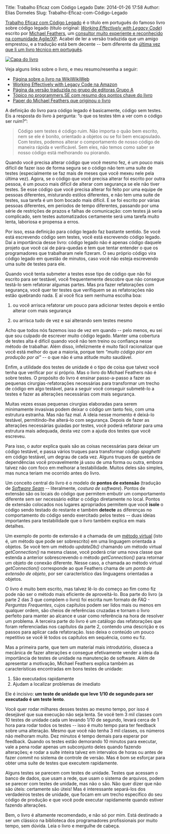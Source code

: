 Title: Trabalho Eficaz com Código Legado
Date: 2014-01-26 17:58
Author: Elias Dorneles
Slug: Trabalho-Eficaz-com-Código-Legado

[Trabalho Eficaz com Código
Legado](http://www.grupoa.com.br/livros/engenharia-de-software-e-metodos-ageis/trabalho-eficaz-com-codigo-legado/9788582600320
"Página do livro na editora brasileira") é o título em português do famoso
livro sobre código legado (título original: *[Working Effectively with Legacy
Code](http://www.amazon.com/Working-Effectively-Legacy-Michael-Feathers/dp/0131177052)*)
escrito por [Michael Feathers](https://twitter.com/mfeathers), um [consultor
muito experiente e reconhecido na comunidade
Agile/XP](http://www.objectmentor.com/omTeam/feathers_m.html). Acabei de ler a
versão traduzida que um amigo emprestou, e a tradução está bem decente -- bem
diferente da [última vez que li um livro técnico em
português](http://eljunior.wordpress.com/2013/01/15/aventuras-com-java-ee/
"Aventuras apresentando Java EE a mim mesmo").

[![Capa do
livro](https://eljunior.files.wordpress.com/2014/01/trabalho_eficaz_codigo_legado.jpg?w=210)](http://www.grupoa.com.br/livros/engenharia-de-software-e-metodos-ageis/trabalho-eficaz-com-codigo-legado/9788582600320)

Veja alguns links sobre o livro, e meu resumo/resenha a seguir:

- [Página sobre o livro na
  WikiWikiWeb](http://c2.com/cgi/wiki?WorkingEffectivelyWithLegacyCode)
- [Working Effectively with Legacy Code na
  Amazon](http://www.amazon.com/Working-Effectively-Legacy-Michael-Feathers/dp/0131177052)
- [Página da versão traduzida no grupo de editoras Grupo
  A](http://www.grupoa.com.br/livros/engenharia-de-software-e-metodos-ageis/trabalho-eficaz-com-codigo-legado/9788582600320)
- [Tópico no programmers.SE com resumo dos pontos chave do
  livro](http://programmers.stackexchange.com/questions/122014/what-are-the-key-points-of-working-effectively-with-legacy-code)
- [Paper do Michael Feathers que originou o
  livro](http://www.objectmentor.com/resources/articles/WorkingEffectivelyWithLegacyCode.pdf)

A definição do livro para código legado é basicamente, código sem
testes. Eis a resposta do livro à pergunta: “o que os testes têm a ver
com o código ser ruim?”:

> Código sem testes é código ruim. Não importa o quão bem escrito, nem
> se ele é bonito, orientado a objetos ou se foi bem encapsulado. Com
> testes, podemos alterar o comportamento de nosso código de maneira
> rápida e verificável. Sem eles, não temos como saber se nosso código
> está melhorando ou piorando.

Quando você precisa alterar código que você mesmo fez, é um pouco mais
difícil de fazer isso de forma segura se o código não tem uma suíte de
testes (especialmente se faz mais de meses que você mexeu nele pela
última vez). Agora, se o código que você precisa alterar foi escrito por
outra pessoa, é um pouco mais difícil de alterar com segurança se ele
não tiver testes. Se esse código que você precisa alterar foi feito por
uma equipe de pessoas diferentes, misturando estilos diferentes, e não
tem uma suíte de testes, sua tarefa é um bom bocado mais difícil. E se
foi escrito por várias pessoas diferentes, em períodos de tempo
diferentes, passando por uma série de restrições de prazos e falhas de
comunicação: com testes já seria complicado, sem testes automatizados
certamente será uma tarefa muito lenta, laboriosa e propensa a erros.

Por isso, essa definição para código legado faz bastante sentido. Se
você está escrevendo código sem testes, você está escrevendo código
legado. Daí a importância desse livro: código legado não é apenas código
daquele projeto que você cai de pára-quedas e tem que tentar entender o
que os programadores que trabalharam nele fizeram. O seu próprio código
vira código legado em questão de minutos, caso você não esteja
escrevendo uma suíte de testes para ele.


Quando você tenta submeter a testes esse tipo de código que não foi
escrito para ser testável, você frequentemente descobre que não consegue
testá-lo sem refatorar algumas partes. Mas pra fazer refatorações com
segurança, você quer ter testes que verifiquem se as refatorações não
estão quebrando nada. E aí você fica sem nenhuma escolha boa:


1) ou você arrisca refatorar um pouco para adicionar testes depois e então
alterar com mais segurança

2) ou arrisca tudo de vez e sai alterando sem testes mesmo


Acho que todos nós fazemos isso de vez em quando -- pelo menos, eu sei
que sou culpado de escrever muito código legado. Manter uma cobertura de
testes alta é difícil quando você não tem treino ou confiança nesse
método de trabalhar. Além disso, infelizmente é muito fácil racionalizar
que você está melhor do que a maioria, porque tem *“muito código pior em
produção por aí”* -- o que não é uma atitude muito saudável.


Enfim, a utilidade dos testes de unidade é o tipo de coisa que talvez
você tenha que verificar por si próprio. Mas o livro do Michael Feathers
não é sobre testes. O propósito do livro é ensinar passo-a-passo a fazer
as pequenas cirurgias-refatorações necessárias para transformar um
trecho de código em algo testável, para a seguir você conseguir
submetê-lo a testes e fazer as alterações necessárias com mais
segurança.


Muitas vezes essas pequenas cirurgias elaboradas para serem minimamente
invasivas podem deixar o código um tanto feio, com uma estrutura
estranha. Mas não faz mal. A ideia nesse momento é deixá-lo testável,
permitindo-lhe alterá-lo com segurança. Depois de fazer as alterações
necessárias guiadas por testes, você poderá refatorar para uma estrutura
mais adequada, desta vez com a ajuda dos testes que você escreveu.


Para isso, o autor explica quais são as coisas necessárias para deixar
um código testável, e passa vários truques para transformar código
*spaghetti* em código testável, um degrau de cada vez. Alguns truques de
quebra de dependências você provavelmente já usou de uma forma ou outra,
embora talvez não com foco em melhorar a testabilidade. Muitos deles são
simples, mas nunca teriam me ocorrido antes do livro.


Um conceito central do livro é o modelo de **pontos de extensão**
(tradução de *[Software Seam](http://c2.com/cgi/wiki?SoftwareSeam)* --
 literalmente, *costura de software*). Pontos de extensão são os locais
do código que permitem embutir um comportamento diferente sem ser
necessário editar o código diretamente no local. Pontos de extensão
colocados nos lugares apropriados permitem que você **isole** o código
sendo testado do restante e também **detecte** as diferenças no
comportamento do código sendo exercitado pelos testes -- duas ideias
importantes para testabilidade que o livro também explica em mais
detalhes.


Um exemplo de ponto de extensão é a chamada de um [método
virtual](http://pt.wikipedia.org/wiki/M%C3%A9todo_virtual) (isto é, um
método que pode ser sobrescrito) em uma linguagem orientada a objetos.
Se você tem um método *updateDb()* chamando um método virtual
*getConnection()* na mesma classe, você poderá criar uma nova classe que
estenda a anterior sobrescrevendo o método *getConnection()* para
retornar um objeto de conexão diferente. Nesse caso, a chamada ao método
virtual *getConnection()* corresponde ao que Feathers chama de um *ponto
de extensão de objeto*, por ser característico das linguagens orientadas
a objetos.


O livro é muito bem escrito, mas talvez lê-lo do começo ao fim como fiz
pode não ser o método mais eficiente de aproveitá-lo. Boa parte do livro
(a parte 2 das 3 que compõem o livro) foi escrita num formato de *FAQ -
Perguntas Frequentes*, cujos capítulos podem ser lidos mais ou menos em
qualquer ordem, são cheios de referências cruzadas e tornam o livro
perfeito para manter ao alcance e usar como referência na hora de
resolver um problema. A terceira parte do livro é um catálogo das
refatorações que foram referenciadas nos capítulos da parte 2, contendo
uma descrição e os passos para aplicar cada refatoração. Isso deixa o
conteúdo um pouco repetitivo se você lê todos os capítulos em sequência,
como eu fiz.


Mas a primeira parte, que tem um material mais introdutório, disseca a
mecânica de fazer alterações e consegue efetivamente vender a ideia da
importância de testes de unidade na manutenção de software. Além de
apresentar a motivação, Michael Feathers explica também as
características encontradas em bons testes de unidade:

1.  São executados rapidamente
2.  Ajudam a localizar problemas de imediato

Ele é incisivo: **um teste de unidade que leve 1/10 de segundo para ser
executado é um teste lento**.


Você quer rodar milhares desses testes ao mesmo tempo, por isso é desejável que
sua execução não seja lenta. Se você tem 3 mil classes com 10 testes de unidade
cada um levando 1/10 de segundo, levará cerca de 1 hora para rodar todos os
testes -- isso é muito tempo para ter feedback sobre uma alteração. Mesmo que
você não tenha 3 mil classes, os números não melhoram muito. Dez minutos é
tempo demais para esperar por feedback. Quando os testes estão demorando 10
minutos para executar, vale a pena rodar apenas um subconjunto deles quando
fazendo alterações; e rodar a suíte inteira talvez em intervalos de horas ou
antes de fazer *commit* no sistema de controle de versão. Mas é bom se esforçar
para obter uma suíte de testes que executem rapidamente.


Alguns testes se parecem com testes de unidade. Testes que acessam o
banco de dados, que usam a rede, que usam o sistema de arquivos, podem
se parecer com testes de unidade, mas não o são. Não quer dizer que não
são úteis: certamente são úteis! Mas é interessante separá-los dos
verdadeiros testes de unidade, que focam em um trecho específico do seu
código de produção e que você pode executar rapidamente quando estiver
fazendo alterações.


Bem, o livro é altamente recomendado, e não só por mim. Está destinado a
ser um clássico na biblioteca dos programadores profissionais por muito
tempo, sem dúvida. Leia o livro e mergulhe de cabeça.


